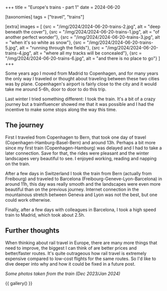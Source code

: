 +++
title = "Europe's trains - part 1"
date = 2024-06-20

[taxonomies]
tags = ["travel", "trains"]

[extra]
images = [
    {src = "/img/2024/2024-06-20-trains-2.jpg", alt = "deep beneath the cover"},
    {src = "/img/2024/2024-06-20-trains-1.jpg", alt = "of another perfect wonder"},
    {src = "/img/2024/2024-06-20-trains-3.jpg", alt = "when it's so white as snow"},
    {src = "/img/2024/2024-06-20-trains-5.jpg", alt = "running through the fields"},
    {src = "/img/2024/2024-06-20-trains-4.jpg", alt = "where all my tracks will be concealed"},
    {src = "/img/2024/2024-06-20-trains-6.jpg", alt = "and there is no place to go"}
]
+++

Some years ago I moved from Madrid to Copenhagen, and for many years the only way I traveled or thought about traveling between these two cities was by plane.
Copenhagen's airport is fairly close to the city and it would take me around 5-6h, door to door to do this trip.

Last winter I tried something different: I took the train. It's a bit of a crazy journey but a trainfluencer showed me that it was possible and I had the incentive to make some stops along the way this time.

## The journey

First I traveled from Copenhagen to Bern, that took one day of travel (Copenhagen-Hamburg-Basel-Bern) and around 13h. Perhaps a bit more since my first train (Copenhagen-Hamburg) was delayed and I had to take a later connection.
Save for that, the rides were pleasant and the winter landscapes very beautiful to see. I enjoyed working, reading and napping on the train.

After a few days in Switzerland I took the train from Bern (actually from Freibourg) and traveled to Barcelona (Freibourg-Geneve-Lyon-Barcelona) in around 11h, this day was really smooth and the landscapes were even more beautiful than on the previous journey.
Internet connection in the mountainous stretch between Geneva and Lyon was not the best, but one could work otherwise.

Finally, after a few days with colleagues in Barcelona, I took a high speed train to Madrid, which took about 2.5h.

## Further thoughts
When thinking about rail travel in Europe, there are many more things that need to improve, the biggest I can think of are better prices and better/faster routes.
It's quite outrageous how rail travel is extremely expensive compared to low-cost flights for the same routes. So I'd like to dive deeper into why and how it could be fixed in a future post.

*Some photos taken from the train (Dec 2023/Jan 2024)*

{{ gallery() }}